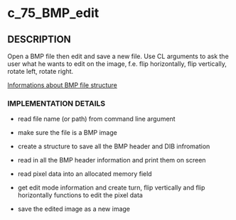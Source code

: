 # c_75_BMP_edit

## DESCRIPTION

Open a BMP file then edit and save a new file. Use CL arguments to ask the user what he wants to edit on the image, f.e. flip horizontally, flip vertically, rotate left, rotate right.

[Informations about BMP file structure](https://en.wikipedia.org/wiki/BMP_file_format)

### IMPLEMENTATION DETAILS

- read file name (or path) from command line argument

- make sure the file is a BMP image

- create a structure to save all the BMP header and DIB infromation

- read in all the BMP header information and print them on screen

- read pixel data into an allocated memory field

- get edit mode information and create turn, flip vertically and flip horizontally functions to edit the pixel data

- save the edited image as a new image
